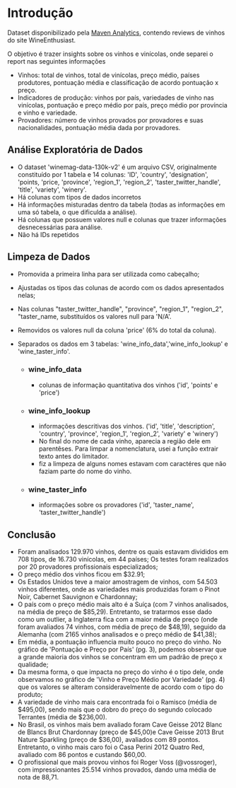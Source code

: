 # Introdução

Dataset disponibilizado pela [Maven Analytics](https://www.mavenanalytics.io/data-playground?search=wine), contendo reviews de vinhos do site WineEnthusiast.

O objetivo é trazer insights sobre os vinhos e vinícolas, onde separei o report nas seguintes informações

- Vinhos: total de vinhos, total de vinícolas, preço médio, países produtores, pontuação média e classificação de acordo pontuação x preço.
- Indicadores de produção: vinhos por país, variedades de vinho nas vinícolas, pontuação e preço médio por país, preço médio por província e vinho e variedade.
- Provadores: número de vinhos provados por provadores e suas nacionalidades, pontuação média dada por provadores.


## Análise Exploratória de Dados

- O dataset 'winemag-data-130k-v2' é um arquivo CSV, originalmente constituído por 1 tabela e 14 colunas: 'ID', 'country', 'designation', 'points, 'price, 'province', 'region_1', 'region_2', 'taster_twitter_handle', 'title', 'variety', 'winery'.
- Há colunas com tipos de dados incorretos
- Há informações misturadas dentro da tabela (todas as informações em uma só  tabela, o que dificulda a análise).
- Há colunas que possuem valores null e colunas que trazer informações desnecessárias para análise.
- Não há IDs repetidos

## Limpeza de Dados

- Promovida a primeira linha para ser utilizada como cabeçalho;
- Ajustadas os tipos das colunas de acordo com os dados apresentados nelas;
- Nas colunas "taster_twitter_handle", "province", "region_1", "region_2", "taster_name, substituídos os valores null para 'N/A'.
- Removidos os valores null da coluna 'price' (6% do total da coluna).
- Separados os dados em 3 tabelas: 'wine_info_data','wine_info_lookup' e 'wine_taster_info'.

  - ### wine_info_data
    - colunas de informação quantitativa dos vinhos ('id', 'points' e 'price')

  - ### wine_info_lookup
    - informações descritivas dos vinhos. ('id', 'title', 'description', 'country', 'province', 'region_1', 'region_2', 'variety' e 'winery')
    - No final do nome de cada vinho, aparecia a região dele em parentêses. Para limpar a nomenclatura, usei a função extrair texto antes do limitador.
    - fiz a limpeza de alguns nomes estavam com caractéres que não faziam parte do nome do vinho.

   - ### wine_taster_info
        - informações sobre os provadores ('id', 'taster_name', 'taster_twitter_handle')

## Conclusão

- Foram analisados 129.970 vinhos, dentre os quais estavam divididos em 708 tipos, de 16.730 vinícolas, em 44 países;
Os testes foram realizados por 20 provadores profissionais especializados;
- O preço médio dos vinhos ficou em $32.91;
- Os Estados Unidos teve a maior amostragem de vinhos, com 54.503 vinhos diferentes, onde as variedades mais produzidas foram o Pinot Noir, Cabernet Sauvignon e Chardonnay;
- O país com o preço médio mais alto é a Suíça (com 7 vinhos analisados, na média de preço de $85,29). Entretanto, se tratarmos esse dado como um outlier, a Inglaterra fica com a maior média de preço (onde foram avaliados 74 vinhos, com média de preço de $48,19), seguido da Alemanha (com 2165 vinhos analisados e o preço médio de $41,38);
- Em média, a pontuação influencia muito pouco no preço do vinho. No gráfico de 'Pontuação e Preço por País' (pg. 3), podemos observar que a grande maioria dos vinhos se concentram em um padrão de preço x qualidade;
- Da mesma forma, o que impacta no preço do vinho é o tipo dele, onde observamos no gráfico de 'Vinho e Preço Médio por Variedade' (pg. 4) que os valores se alteram consideravelmente de acordo com o tipo do produto;
- A variedade de vinho mais cara encontrada foi o Ramisco (média de $495,00), sendo mais que o dobro do preço do segundo colocado Terrantes (média de $236,00).
- No Brasil, os vinhos mais bem avaliado foram Cave Geisse 2012 Blanc de Blancs Brut Chardonnay (preço de $45,00)e Cave Geisse 2013 Brut Nature Sparkling (preço de $36,00), avaliados com 89 pontos. Entretanto, o vinho mais caro foi o Casa Perini 2012 Quatro Red, avaliado com 86 pontos e custando $60,00.
- O profissional que mais provou vinhos foi Roger Voss (@vossroger), com impressionantes 25.514 vinhos provados, dando uma média de nota de 88,71.
